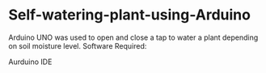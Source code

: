 # Self-watering-plant-using-Arduino
Arduino UNO was used to open and close a tap to water a plant depending on soil moisture level.
Software Required:

Aurduino IDE
